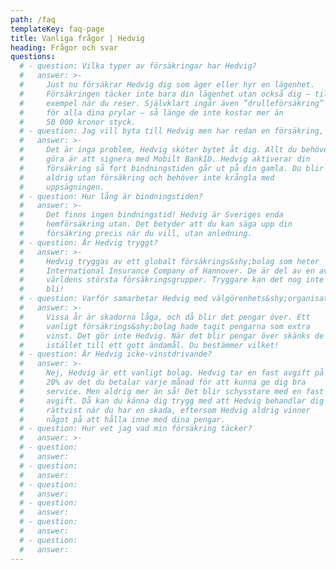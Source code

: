 ```yaml
---
path: /faq
templateKey: faq-page
title: Vanliga frågor | Hedvig
heading: Frågor och svar
questions:
  # - question: Vilka typer av försäkringar har Hedvig?
  #   answer: >-
  #     Just nu försäkrar Hedvig dig som äger eller hyr en lägenhet.
  #     Försäkringen täcker inte bara din lägenhet utan också dig – till
  #     exempel när du reser. Självklart ingår även ”drulleförsäkring”
  #     för alla dina prylar – så länge de inte kostar mer än
  #     50 000 kronor styck.
  # - question: Jag vill byta till Hedvig men har redan en försäkring, hur gör jag?
  #   answer: >-
  #     Det är inga problem, Hedvig sköter bytet åt dig. Allt du behöver
  #     göra är att signera med Mobilt BankID. Hedvig aktiverar din
  #     försäkring så fort bindningstiden går ut på din gamla. Du blir
  #     aldrig utan försäkring och behöver inte krångla med
  #     uppsägningen.
  # - question: Hur lång är bindningstiden?
  #   answer: >-
  #     Det finns ingen bindningstid! Hedvig är Sveriges enda
  #     hemförsäkring utan. Det betyder att du kan säga upp din
  #     försäkring precis när du vill, utan anledning.
  # - question: Är Hedvig tryggt?
  #   answer: >-
  #     Hedvig tryggas av ett globalt försäkrings&shy;bolag som heter
  #     International Insurance Company of Hannover. De är del av en av
  #     världens största försäkringsgrupper. Tryggare kan det nog inte
  #     bli!
  # - question: Varför samarbetar Hedvig med välgörenhets&shy;organisationer?
  #   answer: >-
  #     Vissa år är skadorna låga, och då blir det pengar över. Ett
  #     vanligt försäkrings&shy;bolag hade tagit pengarna som extra
  #     vinst. Det gör inte Hedvig. När det blir pengar över skänks de
  #     istället till ett gott ändamål. Du bestämmer vilket!
  # - question: Är Hedvig icke-vinstdrivande?
  #   answer: >-
  #     Nej, Hedvig är ett vanligt bolag. Hedvig tar en fast avgift på
  #     20% av det du betalar varje månad för att kunna ge dig bra
  #     service. Men aldrig mer än så! Det blir schysstare med en fast
  #     avgift. Då kan du känna dig trygg med att Hedvig behandlar dig
  #     rättvist när du har en skada, eftersom Hedvig aldrig vinner
  #     något på att hålla inne med dina pengar.
  # - question: Hur vet jag vad min försäkring täcker?
  #   answer: >-
  # - question:
  #   answer: 
  # - question:
  #   answer: 
  # - question:
  #   answer: 
  # - question:
  #   answer: 
  # - question:
  #   answer: 
  # - question:
  #   answer: 
---
```


